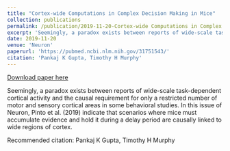 ```yaml
---
title: "Cortex-wide Computations in Complex Decision Making in Mice"
collection: publications
permalink: /publication/2019-11-20-Cortex-wide Computations in Complex Decision Making in Mice
excerpt: 'Seemingly, a paradox exists between reports of wide-scale task-dependent cortical activity and the causal requirement for only a restricted number of motor and sensory cortical areas in some behavioral studies. In this issue of Neuron, Pinto et al. (2019) indicate that scenarios where mice must accumulate evidence and hold it during a delay period are causally linked to wide regions of cortex.'
date: 2019-11-20
venue: 'Neuron'
paperurl: 'https://pubmed.ncbi.nlm.nih.gov/31751543/'
citation: 'Pankaj K Gupta, Timothy H Murphy'
---
```


<a href='https://pubmed.ncbi.nlm.nih.gov/31751543/'>Download paper here</a>

Seemingly, a paradox exists between reports of wide-scale task-dependent cortical activity and the causal requirement for only a restricted number of motor and sensory cortical areas in some behavioral studies. In this issue of Neuron, Pinto et al. (2019) indicate that scenarios where mice must accumulate evidence and hold it during a delay period are causally linked to wide regions of cortex.

Recommended citation: Pankaj K Gupta, Timothy H Murphy